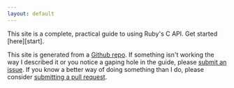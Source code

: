 ```yaml
---
layout: default
---
```


<div class="container">
<div class="jumbotron">
This site is a complete, practical guide to using Ruby's C API. Get started
[here][start].

This site is generated from a [Github repo][repo]. If something isn't working
the way I described it or you notice a gaping hole in the guide, please [submit
an issue][iss]. If you know a better way of doing something than I do, please
consider [submitting a pull request][pull].
</div>
</div>

[start]: c
[repo]: https://github.com/silverhammermba/emberb
[iss]: https://github.com/silverhammermba/emberb/issues/new
[pull]: https://github.com/silverhammermba/emberb/pulls
